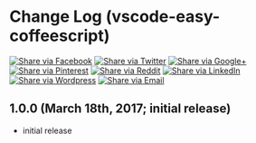 # Change Log (vscode-easy-coffeescript)

[![Share via Facebook](https://raw.githubusercontent.com/mkloubert/vscode-easy-coffeescript/master/img/share/Facebook.png)](https://www.facebook.com/sharer/sharer.php?u=https%3A%2F%2Fmarketplace.visualstudio.com%2Fitems%3FitemName%3Dmkloubert.vscode-easy-coffeescript&quote=Git%20Notify) [![Share via Twitter](https://raw.githubusercontent.com/mkloubert/vscode-easy-coffeescript/master/img/share/Twitter.png)](https://twitter.com/intent/tweet?source=https%3A%2F%2Fmarketplace.visualstudio.com%2Fitems%3FitemName%3Dmkloubert.vscode-easy-coffeescript&text=Git%20Notify:%20https%3A%2F%2Fmarketplace.visualstudio.com%2Fitems%3FitemName%3Dmkloubert.vscode-easy-coffeescript&via=mjkloubert) [![Share via Google+](https://raw.githubusercontent.com/mkloubert/vscode-easy-coffeescript/master/img/share/Google+.png)](https://plus.google.com/share?url=https%3A%2F%2Fmarketplace.visualstudio.com%2Fitems%3FitemName%3Dmkloubert.vscode-easy-coffeescript) [![Share via Pinterest](https://raw.githubusercontent.com/mkloubert/vscode-easy-coffeescript/master/img/share/Pinterest.png)](http://pinterest.com/pin/create/button/?url=https%3A%2F%2Fmarketplace.visualstudio.com%2Fitems%3FitemName%3Dmkloubert.vscode-easy-coffeescript&description=Visual%20Studio%20Code%20extension%2C%20which%20receives%20and%20shows%20git%20events%20from%20webhooks.) [![Share via Reddit](https://raw.githubusercontent.com/mkloubert/vscode-easy-coffeescript/master/img/share/Reddit.png)](http://www.reddit.com/submit?url=https%3A%2F%2Fmarketplace.visualstudio.com%2Fitems%3FitemName%3Dmkloubert.vscode-easy-coffeescript&title=Git%20Notify) [![Share via LinkedIn](https://raw.githubusercontent.com/mkloubert/vscode-easy-coffeescript/master/img/share/LinkedIn.png)](http://www.linkedin.com/shareArticle?mini=true&url=https%3A%2F%2Fmarketplace.visualstudio.com%2Fitems%3FitemName%3Dmkloubert.vscode-easy-coffeescript&title=Git%20Notify&summary=Visual%20Studio%20Code%20extension%2C%20which%20receives%20and%20shows%20git%20events%20from%20webhooks.&source=https%3A%2F%2Fmarketplace.visualstudio.com%2Fitems%3FitemName%3Dmkloubert.vscode-easy-coffeescript) [![Share via Wordpress](https://raw.githubusercontent.com/mkloubert/vscode-easy-coffeescript/master/img/share/Wordpress.png)](http://wordpress.com/press-this.php?u=https%3A%2F%2Fmarketplace.visualstudio.com%2Fitems%3FitemName%3Dmkloubert.vscode-easy-coffeescript&quote=Git%20Notify&s=Visual%20Studio%20Code%20extension%2C%20which%20receives%20and%20shows%20git%20events%20from%20webhooks.) [![Share via Email](https://raw.githubusercontent.com/mkloubert/vscode-easy-coffeescript/master/img/share/Email.png)](mailto:?subject=Git%20Notify&body=Visual%20Studio%20Code%20extension%2C%20which%20receives%20and%20shows%20git%20events%20from%20webhooks.:%20https%3A%2F%2Fmarketplace.visualstudio.com%2Fitems%3FitemName%3Dmkloubert.vscode-easy-coffeescript)

## 1.0.0 (March 18th, 2017; initial release)

* initial release

